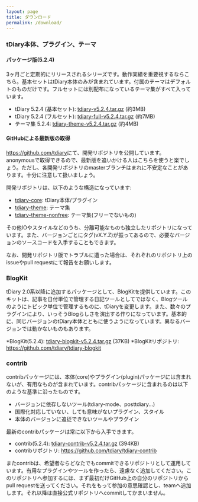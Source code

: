 ```yaml
---
layout: page
title: ダウンロード
permalink: /download/
---
```

### tDiary本体、プラグイン、テーマ
#### パッケージ版(5.2.4)

3ヶ月ごと定期的にリリースされるシリーズです。動作実績を重要視するならこちら。基本セットはtDiary本体のみが含まれています。付属のテーマはデフォルトのものだけです。フルセットには別配布になっているテーマ集がすべて入っています。

* tDiary 5.2.4 (基本セット): [tdiary-v5.2.4.tar.gz](https://github.com/tdiary/tdiary-core/releases/download/v5.2.4/tdiary-v5.2.4.tar.gz) (約3MB)
* tDiary 5.2.4 (フルセット): [tdiary-full-v5.2.4.tar.gz](https://github.com/tdiary/tdiary-core/releases/download/v5.2.4/tdiary-full-v5.2.4.tar.gz) (約7MB)
* テーマ集 5.2.4: [tdiary-theme-v5.2.4.tar.gz](https://github.com/tdiary/tdiary-core/releases/download/v5.2.4/tdiary-theme-v5.2.4.tar.gz) (約4MB)

#### GitHubによる最新版の取得

<https://github.com/tdiary>にて、開発リポジトリを公開しています。anonymousで取得できるので、最新版を追いかける人はこちらを使うと楽でしょう。ただし、各開発リポジトリのmasterブランチはまれに不安定なことがあります。十分に注意して扱いましょう。

開発リポジトリは、以下のような構造になっています:

* [tdiary-core](https://github.com/tdiary/tdiary-core): tDiary本体/プラグイン
* [tdiary-theme](https://github.com/tdiary/tdiary-theme): テーマ集
* [tdiary-theme-nonfree](https://github.com/tdiary/tdiary-theme-nonfree): テーマ集(フリーでないもの)

その他IOやスタイルなどのうち、分離可能なものも独立したリポジトリになっています。また、バージョンごとにタグ(vX.Y.Z)が振ってあるので、必要なバージョンのソースコードを入手することもできます。

なお、開発リポジトリ版でトラブルに遭った場合は、それぞれのリポジトリ上のissueやpull requestにて報告をお願いします。

### BlogKit

tDiary 2.0系以降に追加するパッケージとして、BlogKitを提供しています。このキットは、記事を日付単位で管理する日記ツールとしてではなく、Blogツールのようにトピック単位で管理するものに、tDiaryを変更します。また、数々のプラグインにより、いっそうBlogらしさを演出する作りになっています。基本的に、同じバージョンのtDiary本体とともに使うようになっています。異なるバージョンでは動かないものもあります。

*BlogKit(5.2.4): [tdiary-blogkit-v5.2.4.tar.gz](https://github.com/tdiary/tdiary-core/releases/download/v5.2.4/tdiary-blogkit-v5.2.4.tar.gz) (37KB)
*BlogKitリポジトリ: https://github.com/tdiary/tdiary-blogkit

### contrib

contribパッケージには、本体(core)やプラグイン(plugin)パッケージには含まれないが、有用なものが含まれています。contribパッケージに含まれるのは以下のような基準に沿ったものです。

* バージョンに依存しないツール(tdiary-mode、posttdiary...)
* 国際化対応していない、しても意味がないプラグイン、スタイル
* 本体のバージョンに追従できないツールやプラグイン

最新のcontribパッケージは常に以下から入手できます。

* contrib(5.2.4): [tdiary-contrib-v5.2.4.tar.gz](https://github.com/tdiary/tdiary-core/releases/download/v5.2.4/tdiary-contrib-v5.2.4.tar.gz) (394KB)
* contribリポジトリ: https://github.com/tdiary/tdiary-contrib

またcontribは、希望者ならどなたでもcommitできるリポジトリとして運用しています。有用なプラグインやツールを作ったら、遠慮なく追加してください。このリポジトリへ参加するには、まず最初だけGitHub上の自分のリポジトリからpull requestを送ってください。それをもって参加の意思確認とし、teamへ追加します。それ以降は直接公式リポジトリへcommitしてかまいません。

